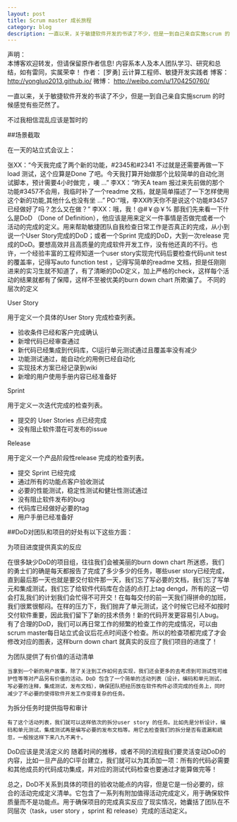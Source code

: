 ```yaml
---
layout: post
title: Scrum master 成长旅程
category: blog
description: 一直以来，关于敏捷软件开发的书读了不少，但是一到自己亲自实施scrum 的时候感觉有些茫然了。
---
```


声明：  
本博客欢迎转发，但请保留原作者信息! 内容系本人及本人团队学习、研究和总结，如有雷同，实属荣幸！
作者： [罗勇] 云计算工程师、敏捷开发实践者
博客： <http://yongluo2013.github.io/>
微博： <http://weibo.com/u/1704250760/>

一直以来，关于敏捷软件开发的书读了不少，但是一到自己亲自实施scrum 的时候感觉有些茫然了。

不过我相信混乱应该是暂时的

##场景截取

在一天的站立式会议上：

张XX：“今天我完成了两个新的功能，#2345和#2341 不过就是还需要再做一下load 测试，这个应算是Done 了吧。今天我打算开始做那个比较简单的自动化测试脚本，预计需要4小时做完 ，噢 …”
李XX：“昨天A team 报过来先前做的那个功能#3457不会用，我临时补了一个readme 文档，就是简单描述了一下怎样使用这个新的功能,其他什么也没有坐 …”
PO:“哦，李XX昨天你不是说这个功能#3457已经做好了吗？怎么又在做？”
李XX：哦，我！@#￥@￥%
    那我们先来看一下什么是DoD （Done of Definition），他应该是用来定义一件事情是否做完或者一个活动的完成的定义。用来帮助敏捷团队自我检查日常工作是否真正的完成，从小到说一个User Story完成的DoD；或者一个Sprint 完成的DoD，大到一次release 完成的DoD。要想高效并且高质量的完成软件开发工作，没有他还真的不行。也许，一个经验丰富的工程师知道一个user story实现完代码后要检查代码unit test 的覆盖率，记得写auto function test ，记得写简单的readme 文档，担是任刚刚进来的实习生就不知道了，有了清晰的DoD定义，加上严格的check，这样每个活动的结果就都有了保障，这样不至被优美的burn down chart 所欺骗了。
不同的层次的定义

User Story

用于定义一个具体的User Story 完成检查列表。

* 验收条件已经和客户完成确认
* 新增代码已经审查通过
* 新代码已经集成到代码库，CI运行单元测试通过且覆盖率没有减少
* 功能测试通过，能自动化的用例已经自动化
* 实现技术方案已经记录到wiki
* 新增的用户使用手册内容已经准备好

Sprint

用于定义一次迭代完成的检查列表。

* 提交的 User Stories 点已经完成
* 没有阻止软件潜在可发布的issue

Release

用于定义一个产品阶段性release 完成的检查列表。

* 提交 Sprint 已经完成
* 通过所有的功能点客户验收测试
* 必要的性能测试，稳定性测试和健壮性测试通过
* 没有阻止软件发布的bug
* 代码库已经做好必要的tag
* 用户手册已经准备好

##DoD对团队和项目的好处有以下这些方面：

为项目进度提供真实的反应

   在很多缺少DoD的项目组，往往我们会被美丽的burn down chart 所迷惑，我们的勇士们的确是每天都报告了完成了多少多少的任务，哪些user story已经完成，直到最后那一天也就是要交付软件那一天，我们忘了写必要的文档，我们忘了写单元和集成测试，我们忘了给软件代码库在合适的点打上tag dengd，所有的这一切会打乱我们的计划我们会忙得不可开交！在每每交付的前一天我们得拼命的加班，我们很累很郁闷。在样的压力下，我们抛弃了单元测试，这个时候它已经不如按时交付软件重要，因此我们留下了新的技术债务！新的代码开发更容易引人bug。
   有了合理的DoD，我们可以再日常工作的频繁的检查工作的完成情况，可以由scrum master每日站立式会议后花点时间逐个检查。所以的检查项都完成了才会修改对应的图表，这样burn down chart 就真实的反应了我们项目的进度了！

为团队提供了有价值的活动清单

    当拿到一个新的用户故事，除了关注到工作如何去实现，我们还会更多的去考虑到可测试性可维护性等等对产品另有价值的活动。DoD 包含了一个简单的活动列表（设计，编码和单元测试，写必要的注释，集成测试，发布文档），确保团队把经历放在软件构件必须完成的任务上，同时减少了不必要的使得软件开发工作变得复杂的任务。

为拆分任务时提供指导和审计

    有了这个活动列表，我们就可以这样依次的拆分user story 的任务。比如先是分析设计，编码和单元测试，集成测试再是编写必要的发布文档等。用它去检查我们的拆分是否有遗漏和疏忽，一般按这样下来八九不离十。

DoD应该是灵活定义的
    随着时间的推移，或者不同的流程我们要灵活变动DoD的内容，比如一旦产品的CI平台建立，我们就可以为其添加一项：所有的代码必需要和其他成员的代码成功集成，并对应的测试代码检查也要通过才能算做完等！
    
总之，DoD不关系到具体的项目的验收功能点的内容，但是它是一份必要的，综合的活动完成定义清单。它包含了一系列有附加值得活动完成定义，用于确保软件质量而不是功能点。用于确保项目的完成真实反应了现实情况，她囊括了团队在不同层次（task，user story ，sprint 和 release）完成的活动定义。

